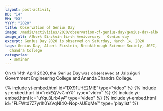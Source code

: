```yaml
---
layout: post-activity
DD: "14"
MM: "03"
YYYY: "2020"
title: Observation of Genius Day
image: /media/activities/2020/observation-of-genius-day/genius-day-albert-einstein.png
image_alt: Albert Einstein Birth Anniversary - Genius day
excerpt: Genius Day 2020 is observed on Saturday, March 14, 2020
tags: Genius Day, Albert Einstein, Breakthrough Science Society, JGEC, Ananda
  Chandra College
categories:
  - seminar
---
```

On th 14th April 2020, the Genius Day was obserseved at Jalpaiguri Government Engineering College and Ananda Chandra College.

{% include yt-embed.html id="DX91UHE2MlE" type="video" %}
{% include yt-embed.html id="rekEQVvCmY0" type="video" %}
{% include yt-embed.html id="uYquBLrb4yA" type="video" %}
{% include yt-embed.html id="PLFWtd7Z7yrlh0YsVqNI4Q-Nop-AUEqMe1" type="playlist" %}